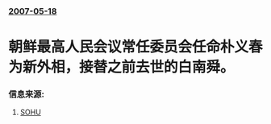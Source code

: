 ### [2007-05-18](/news/2007/05/18/index.md)

##### 
# 朝鲜最高人民会议常任委员会任命朴义春为新外相，接替之前去世的白南舜。




### 信息来源:

1. [SOHU](http://news.sohu.com/20070518/n250104889.shtml)
